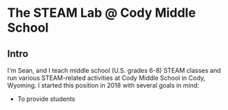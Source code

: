 <h1>The STEAM Lab @ Cody Middle School </h2>
<h2>Intro</h2>
I'm Sean, and I teach middle school (U.S. grades 6-8) STEAM classes and run various STEAM-related activities at Cody Middle School in Cody, Wyoming.
I started this position in 2018 with several goals in mind:
<ul>
<li> To provide students 



<!---
cms-stem-lab/cms-stem-lab is a ✨ special ✨ repository because its `README.md` (this file) appears on your GitHub profile.
You can click the Preview link to take a look at your changes.
--->
